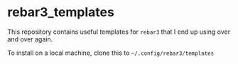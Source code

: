 # rebar3_templates

This repository contains useful templates for `rebar3` that I end up using over and over again.  

To install on a local machine, clone this to `~/.config/rebar3/templates`
